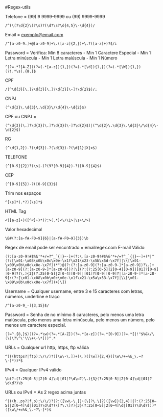 #Regex-utils

Telefone = (99) 9 9999-9999  ou (99) 9999-9999
```
/^(\(?\d{2}\)?\s)?(\d?\s?\d{4,5}\-\d{4})/
```

Email = exemplo@email.com 
``` 
/^[a-z0-9.]+@[a-z0-9]+\.([a-z]{2,})+\.?([a-z]+)?$/i
```

Password = 
Verifica: Min 8 caracteres - Min 1 Caractere Especial - Min 1 Letra minúscula - Min 1 Letra maiúscula - Min 1 Número
``` 
^(?=.*?[A-Z])(?=(.*[a-z]){1,})(?=(.*[\d]){1,})(?=(.*[\W]){1,})(?!.*\s).{8,}$
```

CPF
```
/(^\d{3}[\.]?\d{3}[\.]?\d{3}[\-]?\d{2}$)/;
```

CNPJ 
```
(^\d{2}\.\d{3}\.\d{3}\/\d{4}\-\d{2}$)
```

CPF ou CNPJ = 
```
(^\d{3}[\.]?\d{3}[\.]?\d{3}[\-]?\d{2}$)|(^\d{2}\.\d{3}\.\d{3}\/\d{4}\-\d{2}$)
```

RG
```
(^\d{1,2}).?(\d{3}).?(\d{3})-?(\d{1}|X|x$)
```

TELEFONE 
```
(^[0-9]{2})?(\s|-)?(9?[0-9]{4})-?([0-9]{4}$)
```

CEP 
``` 
(^[0-9]{5})-?([0-9]{3}$)
```

Trim nos espaços
```
^[\s]*(.*?)[\s]*$
```

HTML Tag 
```
<([a-z]+)([^<]+)*(?:>(.*)<\/\1>|\s+\/>)
```

Valor hexadecimal 
```
\B#(?:[a-fA-F0–9]{6}|[a-fA-F0–9]{3})\b
```

Regex de email pode ser encontrado = emailregex.com
E-mail Válido 
```
(?:[a-z0-9!#$%&'*+/=?^_`{|}~-]+(?:\.[a-z0-9!#$%&'*+/=?^_`{|}~-]+)*|"(?:[\x01-\x08\x0b\x0c\x0e-\x1f\x21\x23-\x5b\x5d-\x7f]|\\[\x01-\x09\x0b\x0c\x0e-\x7f])*")@(?:(?:[a-z0-9](?:[a-z0-9-]*[a-z0-9])?\.)+[a-z0-9](?:[a-z0-9-]*[a-z0-9])?|\[(?:(?:25[0-5]|2[0-4][0-9]|[01]?[0-9][0-9]?)\.){3}(?:25[0-5]|2[0-4][0-9]|[01]?[0-9][0-9]?|[a-z0-9-]*[a-z0-9]:(?:[\x01-\x08\x0b\x0c\x0e-\x1f\x21-\x5a\x53-\x7f]|\\[\x01-\x09\x0b\x0c\x0e-\x7f])+)\])
```

Username = Qualquer username, entre 3 e 15 caracteres com letras, números, underline e traço
```
/^[a-z0-9_-]{3,15}$/
```

Password = Senha de no mínimo 8 caracteres, pelo menos uma letra maiúscula, pelo menos uma letra minúscula, pelo menos um número, pelo menos um caractere especial.
```
(?=^.{8,}$)((?=.*\w)(?=.*[A-Z])(?=.*[a-z])(?=.*[0-9])(?=.*[|!"$%&\/\(\)\?\^\'\\\+\-\*]))^.* 
```

URLs = Qualquer url http, https, ftp válida
``` 
^(((https?|ftp):\/\/)?([\w\-\.])+(\.)([\w]){2,4}([\w\/+=%&_\.~?\-]*))*$
```

IPv4 = Qualquer IPv4 válido
```
\b(?:(?:25[0-5]|2[0-4]\d|[01]?\d\d?)\.){3}(?:25[0-5]|2[0-4]\d|[01]?\d\d?)\b

```

URLs ou IPv4 = As 2 regex acima juntas
```
^(((h..ps?|f.p):\/\/)?(?:([\w\-\.])+(\[?\.\]?)([\w]){2,4}|(?:(?:25[0–5]|2[0–4]\d|[01]?\d\d?)\[?\.\]?){3}(?:25[0–5]|2[0–4]\d|[01]?\d\d?)))*([\w\/+=%&_\.~?\-]*)$
```
